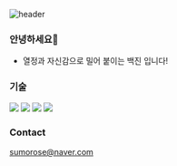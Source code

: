 ![header](https://capsule-render.vercel.app/api?type=wave&color=auto&height=300&section=header&text=Welcome%20&fontSize=90)


### 안녕하세요👋
- 열정과 자신감으로 밀어 붙이는 백진 입니다! 

### 기술
<img src="https://img.shields.io/badge/HTML5-E34F26?style=flat-square&logo=HTML5&logoColor=white"/> <img src="https://img.shields.io/badge/CSS-F7DF1E?style=flat-square&logo=CSS3&logoColor=white"/> <img src="https://img.shields.io/badge/Java-007396?style=flat-square&logo=java&logoColor=white"/> <img src="https://img.shields.io/badge/JavaScript-F7DF1E?style=flat-square&logo=JavaScript&logoColor=white"/>

### Contact 

sumorose@naver.com
